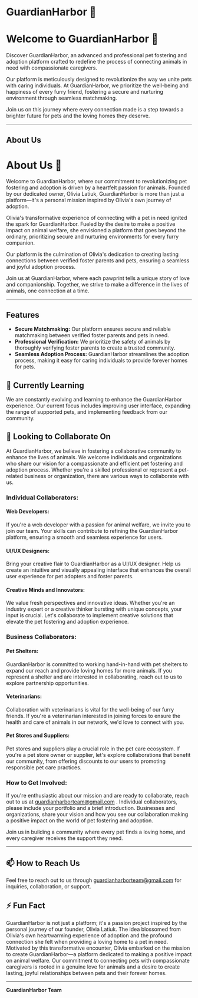 # GuardianHarbor 🐾

# Welcome to GuardianHarbor 🐾

Discover GuardianHarbor, an advanced and professional pet fostering and adoption platform crafted to redefine the process of connecting animals in need with compassionate caregivers.

Our platform is meticulously designed to revolutionize the way we unite pets with caring individuals. At GuardianHarbor, we prioritize the well-being and happiness of every furry friend, fostering a secure and nurturing environment through seamless matchmaking.

Join us on this journey where every connection made is a step towards a brighter future for pets and the loving homes they deserve.

---

## About Us
# About Us 🌟

Welcome to GuardianHarbor, where our commitment to revolutionizing pet fostering and adoption is driven by a heartfelt passion for animals. Founded by our dedicated owner, Olivia Latiuk, GuardianHarbor is more than just a platform—it's a personal mission inspired by Olivia's own journey of adoption.

Olivia's transformative experience of connecting with a pet in need ignited the spark for GuardianHarbor. Fueled by the desire to make a positive impact on animal welfare, she envisioned a platform that goes beyond the ordinary, prioritizing secure and nurturing environments for every furry companion.

Our platform is the culmination of Olivia's dedication to creating lasting connections between verified foster parents and pets, ensuring a seamless and joyful adoption process.

Join us at GuardianHarbor, where each pawprint tells a unique story of love and companionship. Together, we strive to make a difference in the lives of animals, one connection at a time.

---

## Features
- **Secure Matchmaking:** Our platform ensures secure and reliable matchmaking between verified foster parents and pets in need.
- **Professional Verification:** We prioritize the safety of animals by thoroughly verifying foster parents to create a trusted community.
- **Seamless Adoption Process:** GuardianHarbor streamlines the adoption process, making it easy for caring individuals to provide forever homes for pets.

## 🌱 Currently Learning
We are constantly evolving and learning to enhance the GuardianHarbor experience. Our current focus includes improving user interface, expanding the range of supported pets, and implementing feedback from our community.

## 💞️ Looking to Collaborate On
At GuardianHarbor, we believe in fostering a collaborative community to enhance the lives of animals. We welcome individuals and organizations who share our vision for a compassionate and efficient pet fostering and adoption process. Whether you're a skilled professional or represent a pet-related business or organization, there are various ways to collaborate with us.

### **Individual Collaborators:**

#### Web Developers:
If you're a web developer with a passion for animal welfare, we invite you to join our team. Your skills can contribute to refining the GuardianHarbor platform, ensuring a smooth and seamless experience for users.

#### UI/UX Designers:
Bring your creative flair to GuardianHarbor as a UI/UX designer. Help us create an intuitive and visually appealing interface that enhances the overall user experience for pet adopters and foster parents.

#### Creative Minds and Innovators:
We value fresh perspectives and innovative ideas. Whether you're an industry expert or a creative thinker bursting with unique concepts, your input is crucial. Let's collaborate to implement creative solutions that elevate the pet fostering and adoption experience.

### **Business Collaborators:**

#### Pet Shelters:
GuardianHarbor is committed to working hand-in-hand with pet shelters to expand our reach and provide loving homes for more animals. If you represent a shelter and are interested in collaborating, reach out to us to explore partnership opportunities.

#### Veterinarians:
Collaboration with veterinarians is vital for the well-being of our furry friends. If you're a veterinarian interested in joining forces to ensure the health and care of animals in our network, we'd love to connect with you.

#### Pet Stores and Suppliers:
Pet stores and suppliers play a crucial role in the pet care ecosystem. If you're a pet store owner or supplier, let's explore collaborations that benefit our community, from offering discounts to our users to promoting responsible pet care practices.

### **How to Get Involved:**

If you're enthusiastic about our mission and are ready to collaborate, reach out to us at guardianharborteam@gmail.com . Individual collaborators, please include your portfolio and a brief introduction. Businesses and organizations, share your vision and how you see our collaboration making a positive impact on the world of pet fostering and adoption.

Join us in building a community where every pet finds a loving home, and every caregiver receives the support they need.

---


## 📫 How to Reach Us
Feel free to reach out to us through guardianharborteam@gmail.com for inquiries, collaboration, or support.

## ⚡ Fun Fact
GuardianHarbor is not just a platform; it's a passion project inspired by the personal journey of our founder, Olivia Latiuk. The idea blossomed from Olivia's own heartwarming experience of adoption and the profound connection she felt when providing a loving home to a pet in need. Motivated by this transformative encounter, Olivia embarked on the mission to create GuardianHarbor—a platform dedicated to making a positive impact on animal welfare. Our commitment to connecting pets with compassionate caregivers is rooted in a genuine love for animals and a desire to create lasting, joyful relationships between pets and their forever homes.


---

**GuardianHarbor Team**

